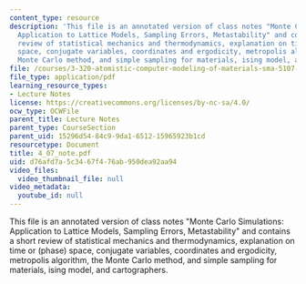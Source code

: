 ```yaml
---
content_type: resource
description: 'This file is an annotated version of class notes "Monte Carlo Simulations:
  Application to Lattice Models, Sampling Errors, Metastability" and contains a short
  review of statistical mechanics and thermodynamics, explanation on time or (phase)
  space, conjugate variables, coordinates and ergodicity, metropolis algorithm, the
  Monte Carlo method, and simple sampling for materials, ising model, and cartographers.'
file: /courses/3-320-atomistic-computer-modeling-of-materials-sma-5107-spring-2005/d76afd7a5c3467f476ab950dea92aa94_4_07_note.pdf
file_type: application/pdf
learning_resource_types:
- Lecture Notes
license: https://creativecommons.org/licenses/by-nc-sa/4.0/
ocw_type: OCWFile
parent_title: Lecture Notes
parent_type: CourseSection
parent_uid: 15296d54-84c9-9da1-6512-15965923b1cd
resourcetype: Document
title: 4_07_note.pdf
uid: d76afd7a-5c34-67f4-76ab-950dea92aa94
video_files:
  video_thumbnail_file: null
video_metadata:
  youtube_id: null
---
```

This file is an annotated version of class notes "Monte Carlo Simulations: Application to Lattice Models, Sampling Errors, Metastability" and contains a short review of statistical mechanics and thermodynamics, explanation on time or (phase) space, conjugate variables, coordinates and ergodicity, metropolis algorithm, the Monte Carlo method, and simple sampling for materials, ising model, and cartographers.